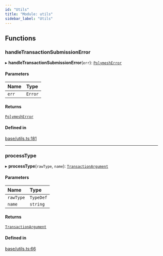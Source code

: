 ```yaml
---
id: "Utils"
title: "Module: utils"
sidebar_label: "Utils"
---
```


## Functions

### handleTransactionSubmissionError

▸ **handleTransactionSubmissionError**(`err`): [`PolymeshError`](../../../classes/Base/PolymeshError/PolymeshError.md)

#### Parameters

| Name | Type |
| :------ | :------ |
| `err` | `Error` |

#### Returns

[`PolymeshError`](../../../classes/Base/PolymeshError/PolymeshError.md)

#### Defined in

[base/utils.ts:181](https://github.com/PolymeshAssociation/polymesh-sdk/blob/0dbd0ebd0/src/base/utils.ts#L181)

___

### processType

▸ **processType**(`rawType`, `name`): [`TransactionArgument`](../Types/Types.md#transactionargument)

#### Parameters

| Name | Type |
| :------ | :------ |
| `rawType` | `TypeDef` |
| `name` | `string` |

#### Returns

[`TransactionArgument`](../Types/Types.md#transactionargument)

#### Defined in

[base/utils.ts:66](https://github.com/PolymeshAssociation/polymesh-sdk/blob/0dbd0ebd0/src/base/utils.ts#L66)
